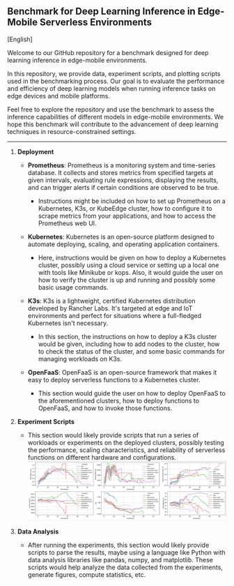 ## Benchmark for Deep Learning Inference in Edge-Mobile Serverless Environments

[English]

Welcome to our GitHub repository for a benchmark designed for deep learning inference in edge-mobile environments. 

In this repository, we provide data, experiment scripts, and plotting scripts used in the benchmarking process. Our goal is to evaluate the performance and efficiency of deep learning models when running inference tasks on edge devices and mobile platforms. 

Feel free to explore the repository and use the benchmark to assess the inference capabilities of different models in edge-mobile environments. We hope this benchmark will contribute to the advancement of deep learning techniques in resource-constrained settings.

---

1. **Deployment**
    - **Prometheus**: Prometheus is a monitoring system and time-series database. It collects and stores metrics from specified targets at given intervals, evaluating rule expressions, displaying the results, and can trigger alerts if certain conditions are observed to be true.
        - Instructions might be included on how to set up Prometheus on a Kubernetes, K3s, or KubeEdge cluster, how to configure it to scrape metrics from your applications, and how to access the Prometheus web UI.
    
    - **Kubernetes**: Kubernetes is an open-source platform designed to automate deploying, scaling, and operating application containers. 
        - Here, instructions would be given on how to deploy a Kubernetes cluster, possibly using a cloud service or setting up a local one with tools like Minikube or kops. Also, it would guide the user on how to verify the cluster is up and running and possibly some basic usage commands.
        
    - **K3s**: K3s is a lightweight, certified Kubernetes distribution developed by Rancher Labs. It's targeted at edge and IoT environments and perfect for situations where a full-fledged Kubernetes isn't necessary.
        - In this section, the instructions on how to deploy a K3s cluster would be given, including how to add nodes to the cluster, how to check the status of the cluster, and some basic commands for managing workloads on K3s.

    - **OpenFaaS**: OpenFaaS is an open-source framework that makes it easy to deploy serverless functions to a Kubernetes cluster. 
        - This section would guide the user on how to deploy OpenFaaS to the aforementioned clusters, how to deploy functions to OpenFaaS, and how to invoke those functions.

2. **Experiment Scripts**
    - This section would likely provide scripts that run a series of workloads or experiments on the deployed clusters, possibly testing the performance, scaling characteristics, and reliability of serverless functions on different hardware and configurations.
    ![](Exps/Results/plots/metrics.png)
    
3. **Data Analysis**
    - After running the experiments, this section would likely provide scripts to parse the results, maybe using a language like Python with data analysis libraries like pandas, numpy, and matplotlib. These scripts would help analyze the data collected from the experiments, generate figures, compute statistics, etc.
